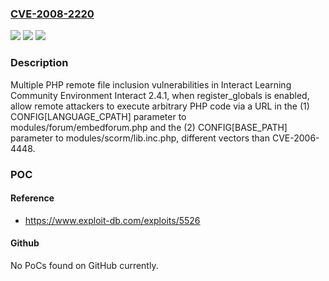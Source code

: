 ### [CVE-2008-2220](https://cve.mitre.org/cgi-bin/cvename.cgi?name=CVE-2008-2220)
![](https://img.shields.io/static/v1?label=Product&message=n%2Fa&color=blue)
![](https://img.shields.io/static/v1?label=Version&message=n%2Fa&color=blue)
![](https://img.shields.io/static/v1?label=Vulnerability&message=n%2Fa&color=brighgreen)

### Description

Multiple PHP remote file inclusion vulnerabilities in Interact Learning Community Environment Interact 2.4.1, when register_globals is enabled, allow remote attackers to execute arbitrary PHP code via a URL in the (1) CONFIG[LANGUAGE_CPATH] parameter to modules/forum/embedforum.php and the (2) CONFIG[BASE_PATH] parameter to modules/scorm/lib.inc.php, different vectors than CVE-2006-4448.

### POC

#### Reference
- https://www.exploit-db.com/exploits/5526

#### Github
No PoCs found on GitHub currently.


